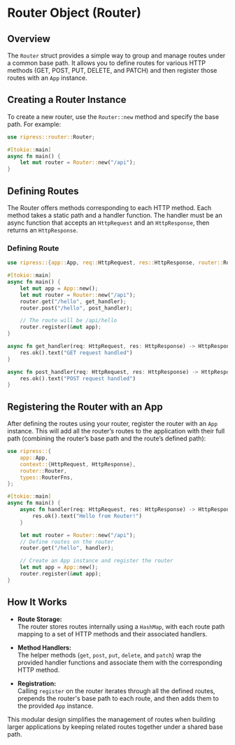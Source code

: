 # Router Object (Router)

## Overview

The `Router` struct provides a simple way to group and manage routes under a common base path. It allows you to define routes for various HTTP methods (GET, POST, PUT, DELETE, and PATCH) and then register those routes with an `App` instance.

## Creating a Router Instance

To create a new router, use the `Router::new` method and specify the base path. For example:

```rust
use ripress::router::Router;

#[tokio::main]
async fn main() {
    let mut router = Router::new("/api");
}
```

## Defining Routes

The Router offers methods corresponding to each HTTP method. Each method takes a static path and a handler function. The handler must be an async function that accepts an `HttpRequest` and an `HttpResponse`, then returns an `HttpResponse`.

### Defining Route

```rust
use ripress::{app::App, req::HttpRequest, res::HttpResponse, router::Router, types::RouterFns};

#[tokio::main]
async fn main() {
    let mut app = App::new();
    let mut router = Router::new("/api");
    router.get("/hello", get_handler);
    router.post("/hello", post_handler);

    // The route will be /api/hello
    router.register(&mut app);
}

async fn get_handler(req: HttpRequest, res: HttpResponse) -> HttpResponse {
    res.ok().text("GET request handled")
}

async fn post_handler(req: HttpRequest, res: HttpResponse) -> HttpResponse {
    res.ok().text("POST request handled")
}
```

## Registering the Router with an App

After defining the routes using your router, register the router with an `App` instance. This will add all the router’s routes to the application with their full path (combining the router’s base path and the route’s defined path):

```rust
use ripress::{
    app::App,
    context::{HttpRequest, HttpResponse},
    router::Router,
    types::RouterFns,
};

#[tokio::main]
async fn main() {
    async fn handler(req: HttpRequest, res: HttpResponse) -> HttpResponse {
        res.ok().text("Hello from Router!")
    }

    let mut router = Router::new("/api");
    // Define routes on the router
    router.get("/hello", handler);

    // Create an App instance and register the router
    let mut app = App::new();
    router.register(&mut app);
}
```

## How It Works

- **Route Storage:**  
  The router stores routes internally using a `HashMap`, with each route path mapping to a set of HTTP methods and their associated handlers.

- **Method Handlers:**  
  The helper methods (`get`, `post`, `put`, `delete`, and `patch`) wrap the provided handler functions and associate them with the corresponding HTTP method.

- **Registration:**  
  Calling `register` on the router iterates through all the defined routes, prepends the router's base path to each route, and then adds them to the provided `App` instance.

This modular design simplifies the management of routes when building larger applications by keeping related routes together under a shared base path.
